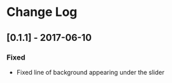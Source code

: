 # Change Log

## [0.1.1] - 2017-06-10
### Fixed
- Fixed line of background appearing under the slider